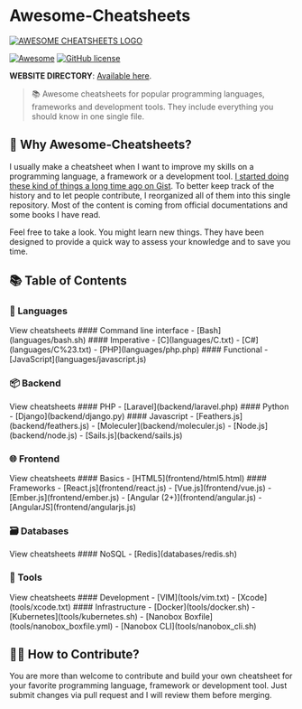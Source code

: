 # Awesome-Cheatsheets

[![AWESOME CHEATSHEETS LOGO](https://imgur.com/tbxmOBP.png)](https://lecoupa.github.io/awesome-cheatsheets/)

[![Awesome](https://awesome.re/badge.svg)](https://awesome.re) [![GitHub license](https://img.shields.io/badge/license-MIT-blue.svg)](https://github.com/LeCoupa/awesome-cheatsheets/blob/master/LICENSE)

**WEBSITE DIRECTORY**: [Available here](https://lecoupa.github.io/awesome-cheatsheets/).

> 📚 Awesome cheatsheets for popular programming languages, frameworks and development tools. They include everything you should know in one single file.

## 🤔 Why Awesome-Cheatsheets?

I usually make a cheatsheet when I want to improve my skills on a programming language, a framework or a development tool. [I started doing these kind of things a long time ago on Gist](https://gist.github.com/LeCoupa). To better keep track of the history and to let people contribute, I reorganized all of them into this single repository. Most of the content is coming from official documentations and some books I have read.

Feel free to take a look. You might learn new things. They have been designed to provide a quick way to assess your knowledge and to save you time.

## 📚 Table of Contents

### 📃 Languages

View cheatsheets \#\#\#\# Command line interface - \[Bash\]\(languages/bash.sh\) \#\#\#\# Imperative - \[C\]\(languages/C.txt\) - \[C\#\]\(languages/C%23.txt\) - \[PHP\]\(languages/php.php\) \#\#\#\# Functional - \[JavaScript\]\(languages/javascript.js\)

### 📦 Backend

View cheatsheets \#\#\#\# PHP - \[Laravel\]\(backend/laravel.php\) \#\#\#\# Python - \[Django\]\(backend/django.py\) \#\#\#\# Javascript - \[Feathers.js\]\(backend/feathers.js\) - \[Moleculer\]\(backend/moleculer.js\) - \[Node.js\]\(backend/node.js\) - \[Sails.js\]\(backend/sails.js\)

### 🌐 Frontend

View cheatsheets \#\#\#\# Basics - \[HTML5\]\(frontend/html5.html\) \#\#\#\# Frameworks - \[React.js\]\(frontend/react.js\) - \[Vue.js\]\(frontend/vue.js\) - \[Ember.js\]\(frontend/ember.js\) - \[Angular \(2+\)\]\(frontend/angular.js\) - \[AngularJS\]\(frontend/angularjs.js\)

### 🗃️ Databases

View cheatsheets \#\#\#\# NoSQL - \[Redis\]\(databases/redis.sh\)

### 🔧 Tools

View cheatsheets \#\#\#\# Development - \[VIM\]\(tools/vim.txt\) - \[Xcode\]\(tools/xcode.txt\) \#\#\#\# Infrastructure - \[Docker\]\(tools/docker.sh\) - \[Kubernetes\]\(tools/kubernetes.sh\) - \[Nanobox Boxfile\]\(tools/nanobox\_boxfile.yml\) - \[Nanobox CLI\]\(tools/nanobox\_cli.sh\)

## 🙌🏼 How to Contribute?

You are more than welcome to contribute and build your own cheatsheet for your favorite programming language, framework or development tool. Just submit changes via pull request and I will review them before merging.

